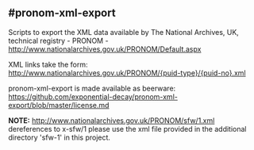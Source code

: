 #pronom-xml-export
---

Scripts to export the XML data available by The National Archives, UK, technical
registry - PRONOM - http://www.nationalarchives.gov.uk/PRONOM/Default.aspx

XML links take the form: http://www.nationalarchives.gov.uk/PRONOM/{puid-type}/{puid-no}.xml

pronom-xml-export is made available as beerware: https://github.com/exponential-decay/pronom-xml-export/blob/master/license.md

**NOTE:** http://www.nationalarchives.gov.uk/PRONOM/sfw/1.xml dereferences to x-sfw/1
please use the xml file provided in the additional directory 'sfw-1' in this project. 